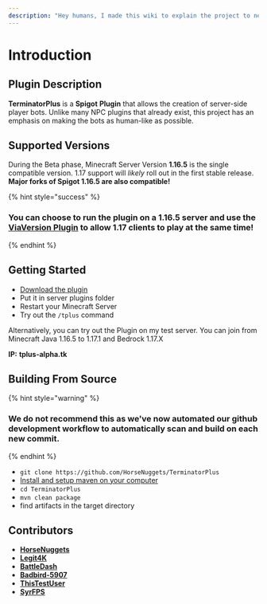```yaml
---
description: "Hey humans, I made this wiki to explain the project to new comers and answer common questions. Let me know how I did by clicking on one of the faces at the bottom of each page \U0001F600"
---
```


# Introduction

## Plugin Description

**TerminatorPlus** is a **Spigot** **Plugin** that allows the creation of server-side player bots. Unlike many NPC plugins that already exist, this project has an emphasis on making the bots as human-like as possible.

## Supported Versions

During the Beta phase, Minecraft Server Version **1.16.5** is the single compatible version. 1.17 support will _likely_  roll out in the first stable release. **Major forks of Spigot 1.16.5 are also compatible!**

{% hint style="success" %}
### You can choose to run the plugin on a 1.16.5 server and use the [ViaVersion Plugin](https://www.spigotmc.org/resources/viaversion.19254/) to allow 1.17 clients to play at the same time!
{% endhint %}

## Getting Started

* [Download the plugin](https://docs.terminatorplus.tk/preperation/downloads)
* Put it in server plugins folder
* Restart your Minecraft Server
* Try out the `/tplus` command

Alternatively, you can try out the Plugin on my test server. You can join from Minecraft Java 1.16.5 to 1.17.1 and Bedrock 1.17.X

**IP:** **tplus-alpha.tk**

## Building From Source

{% hint style="warning" %}
### We do not recommend this as we've now automated our github development workflow to automatically scan and build on each new commit.
{% endhint %}

* `git clone https://github.com/HorseNuggets/TerminatorPlus`
* [Install and setup maven on your computer](https://maven.apache.org/install.html)
* `cd TerminatorPlus`
* `mvn clean package`
* find artifacts in the target directory

## Contributors

* [**HorseNuggets**](https://github.com/HorseNuggets)
* [**Legit4K**](https://github.com/Legit4K)
* [**BattleDash**](https://github.com/BattleDash)
* [**Badbird-5907**](https://github.com/Badbird-5907)
* [**ThisTestUser**](https://github.com/ThisTestUser)
* [**SyrFPS**](https://github.com/SyrFPS)

